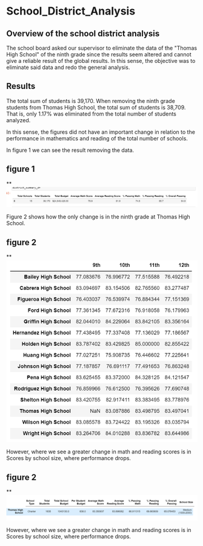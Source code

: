 # School_District_Analysis

## Overview of the school district analysis ##

The school board asked our supervisor to eliminate the data of the "Thomas High School" of the ninth grade since the results seem altered and cannot give a reliable result of the global results. In this sense, the objective was to eliminate said data and redo the general analysis.

## Results ##

The total sum of students is 39,170. When removing the ninth grade students from Thomas High School, the total sum of students is 38,709. That is, only 1.17% was eliminated from the total number of students analyzed.

In this sense, the figures did not have an important change in relation to the performance in mathematics and reading of the total number of schools.

In figure 1 we can see the result removing the data.
## figure 1 ##
**![This is an image](https://github.com/RH015/School_District_Analysis/blob/main/total_challenge.png)

Figure 2 shows how the only change is in the ninth grade at Thomas High School.

## figure 2 ##
**![This is an image](https://github.com/RH015/School_District_Analysis/blob/main/Math%20and%20reading%20scores%20by%20grade.png)


However, where we see a greater change in math and reading scores is in Scores by school size, where performance drops.

##  figure 2 ##
**![This is an image](https://github.com/RH015/School_District_Analysis/blob/main/Scores%20by%20school%20size.png)

However, where we see a greater change in math and reading scores is in Scores by school size, where performance drops.


